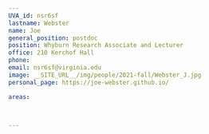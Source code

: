 ```yaml
---
UVA_id: nsr6sf
lastname: Webster
name: Joe
general_position: postdoc
position: Whyburn Research Associate and Lecturer
office: 210 Kerchof Hall
phone: 
email: nsr6sf@virginia.edu
image: __SITE_URL__/img/people/2021-fall/Webster_J.jpg 
personal_page: https://joe-webster.github.io/

areas:



---
```


